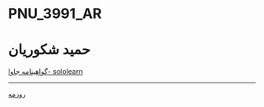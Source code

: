 # PNU_3991_AR
# حمید شکوریان
<a href="https://www.sololearn.com/Certificate/1068-20597923/jpg">گواهینامه جاوا- sololearn</a>
<hr/>
<a href="">روزمه</a>
